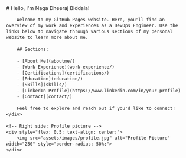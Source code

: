 <div style="display: flex; align-items: center;">
    <!-- Left side: Text content -->
    <div style="flex: 1; padding-right: 20px;">
        # Hello, I'm Naga Dheeraj Biddala!

        Welcome to my GitHub Pages website. Here, you'll find an overview of my work and experiences as a DevOps Engineer. Use the links below to navigate through various sections of my personal website to learn more about me.

        ## Sections:

        - [About Me](aboutme/)
        - [Work Experience](work-experience/)
        - [Certifications](certifications/)
        - [Education](education/)
        - [Skills](skills/)
        - [LinkedIn Profile](https://www.linkedin.com/in/your-profile)
        - [Contact](contact/)

        Feel free to explore and reach out if you'd like to connect!
    </div>

    <!-- Right side: Profile picture -->
    <div style="flex: 0.5; text-align: center;">
        <img src="assets/images/profile.jpg" alt="Profile Picture" width="250" style="border-radius: 50%;">
    </div>
</div>
